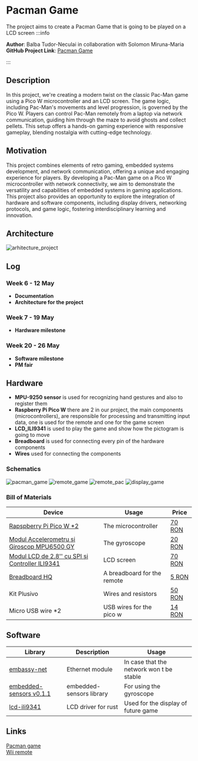 # Pacman Game
The project aims to create a Pacman Game that is going to be played on a LCD screen
:::info


**Author**: Balba Tudor-Neculai in collaboration with Solomon Miruna-Maria\
**GitHub Project Link**: [Pacman Game](https://github.com/UPB-FILS-MA/project-tudorb1011)

:::

## Description

In this project, we're creating a modern twist on the classic Pac-Man game using a Pico W microcontroller and an LCD screen. The game logic, including Pac-Man's movements and level progression, is governed by the Pico W. Players can control Pac-Man remotely from a laptop via network communication, guiding him through the maze to avoid ghosts and collect pellets. This setup offers a hands-on gaming experience with responsive gameplay, blending nostalgia with cutting-edge technology.

## Motivation

This project combines elements of retro gaming, embedded systems development, and network communication, offering a unique and engaging experience for players. By developing a Pac-Man game on a Pico W microcontroller with network connectivity, we aim to demonstrate the versatility and capabilities of embedded systems in gaming applications. This project also provides an opportunity to explore the integration of hardware and software components, including display drivers, networking protocols, and game logic, fostering interdisciplinary learning and innovation. 
## Architecture 
![arhitecture_project](arhitecture_project.jpg)

## Log

<!-- write every week your progress here -->

### Week 6 - 12 May
- **Documentation**
- **Architecture for the project**
### Week 7 - 19 May
- **Hardware milestone**
### Week 20 - 26 May
- **Software milestone**
- **PM fair**
## Hardware

- **MPU-9250 sensor** is used for recognizing hand gestures and also to register them
- **Raspberry Pi Pico W** there are 2 in our project, the main components (microcontrollers), are responsible for processing and transmitting input data, one is used for the remote and one for the game screen
- **LCD_ILI9341** is used to play the game and show how the pictogram is going to move
- **Breadboard** is used for connecting every pin of the hardware components
- **Wires** used for connecting the components

### Schematics
![pacman_game](pacman_game.svg)
![remote_game](remote_game.svg)
![remote_pac](remote_pac.jpg)
![display_game](display_game.jpg)


### Bill of Materials

<!-- Fill out this table with all the hardware components that you might need.

The format is 
```
| [Device](link://to/device) | This is used ... | [price](link://to/store) |

```

-->

| Device | Usage | Price |
|--------|--------|-------|
| [Rapspberry Pi Pico W *2](https://www.raspberrypi.com/documentation/microcontrollers/raspberry-pi-pico.html) | The microcontroller | [70 RON](https://www.optimusdigital.ro/en/raspberry-pi-boards/12394-raspberry-pi-pico-w.html) |
| [Modul Accelerometru și Giroscop MPU6500 GY](https://docs.nanoframework.net/devicesdetails/Mpu9250/README.html)| The gyroscope | [20 RON](https://www.optimusdigital.ro/ro/senzori-senzori-inertiali/1672-modul-accelerometru-i-giroscop-mpu6500-gy.html?search_query=giroscop&results=49) |
| [Modul LCD de 2.8'' cu SPI și Controller ILI9341](https://docs.rs/lcd-ili9341/0.1.0/lcd_ili9341/) | LCD screen | [70 RON](https://www.optimusdigital.ro/ro/optoelectronice-lcd-uri/3550-modul-lcd-de-28-cu-spi-i-controller-ili9341-240x320-px.html?search_query=Lcd&results=209) |
| [Breadboard HQ](https://os.mbed.com/handbook/Breadboard)| A breadboard for the remote | [5 RON](https://www.optimusdigital.ro/ro/prototipare-breadboard-uri/44-breadboard-400-points.html?search_query=Breadboard+hq+400&results=23) |
| Kit Plusivo| Wires and resistors | [50 RON](https://www.optimusdigital.ro/ro/kituri/12026-kit-plusivo-pentru-introducere-in-electronica-0721248990075.html?search_query=%09Kit+Plusivo+pentru+Introducere+in+Electronica&results=3) |
| Micro USB wire *2| USB wires for the pico w| [14 RON](https://www.optimusdigital.ro/ro/cabluri-cabluri-usb/497-cablu-micro-usb-1-m-negru.html?search_query=cablu+usb+mic+usb+mare&results=42) |



## Software

| Library | Description | Usage |
|---------|-------------|-------|
| [embassy-net](https://github.com/embassy-rs/embassy)| Ethernet module  | In case that the network won t be stable |\
| [embedded-sensors v0.1.1](https://github.com/justdimaa/embedded-sensors)| embedded-sensors library | For using the gyroscope |\
| [lcd-ili9341](https://github.com/sharebrained/rust-lcd-ili9341)| LCD driver for rust | Used for the display of future game |


## Links

[Pacman game](https://www.youtube.com/watch?v=rUgfixMTfW8)\
[Wii remote](https://www.youtube.com/watch?v=ETAKfSkec6A)

